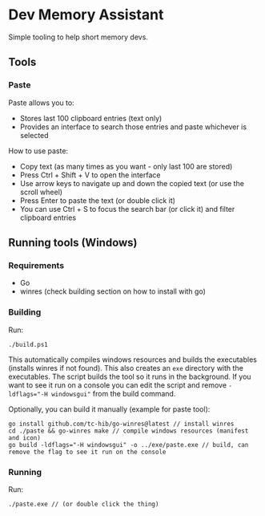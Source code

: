 # Dev Memory Assistant

Simple tooling to help short memory devs.

## Tools

### Paste

Paste allows you to:
- Stores last 100 clipboard entries (text only)
- Provides an interface to search those entries and paste whichever is selected

How to use paste:
- Copy text (as many times as you want - only last 100 are stored)
- Press Ctrl + Shift + V to open the interface
- Use arrow keys to navigate up and down the copied text (or use the scroll wheel)
- Press Enter to paste the text (or double click it)
- You can use Ctrl + S to focus the search bar (or click it) and filter clipboard entries

## Running tools (Windows)

### Requirements

- Go
- winres (check building section on how to install with go)

### Building

Run:

```
./build.ps1
```

This automatically compiles windows resources and builds the executables (installs winres if not found). This also creates an `exe` directory with the executables.
The script builds the tool so it runs in the background. If you want to see it run on a console you can edit the script and remove `-ldflags="-H windowsgui"` from the build command.

Optionally, you can build it manually (example for paste tool):

```
go install github.com/tc-hib/go-winres@latest // install winres
cd ./paste && go-winres make // compile windows resources (manifest and icon)
go build -ldflags="-H windowsgui" -o ../exe/paste.exe // build, can remove the flag to see it run on the console
```

### Running

Run:

```
./paste.exe // (or double click the thing)
```
